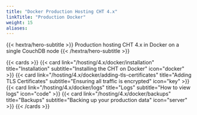 ```yaml
---
title: "Docker Production Hosting CHT 4.x"
linkTitle: "Production Docker"
weight: 15
aliases:
---
```


{{< hextra/hero-subtitle >}}
  Production hosting CHT 4.x in Docker on a single CouchDB node
{{< /hextra/hero-subtitle >}}

{{< cards >}}
{{< card link="/hosting/4.x/docker/installation" title="Installation" subtitle="Installing the CHT on Docker" icon="docker" >}}
{{< card link="/hosting/4.x/docker/adding-tls-certificates" title="Adding TLS Certificates" subtitle="Ensuring all traffic is encrypted" icon="key" >}}
{{< card link="/hosting/4.x/docker/logs" title="Logs" subtitle="How to view logs" icon="code" >}}
{{< card link="/hosting/4.x/docker/backups" title="Backups" subtitle="Backing up your production data" icon="server" >}}
{{< /cards >}}
